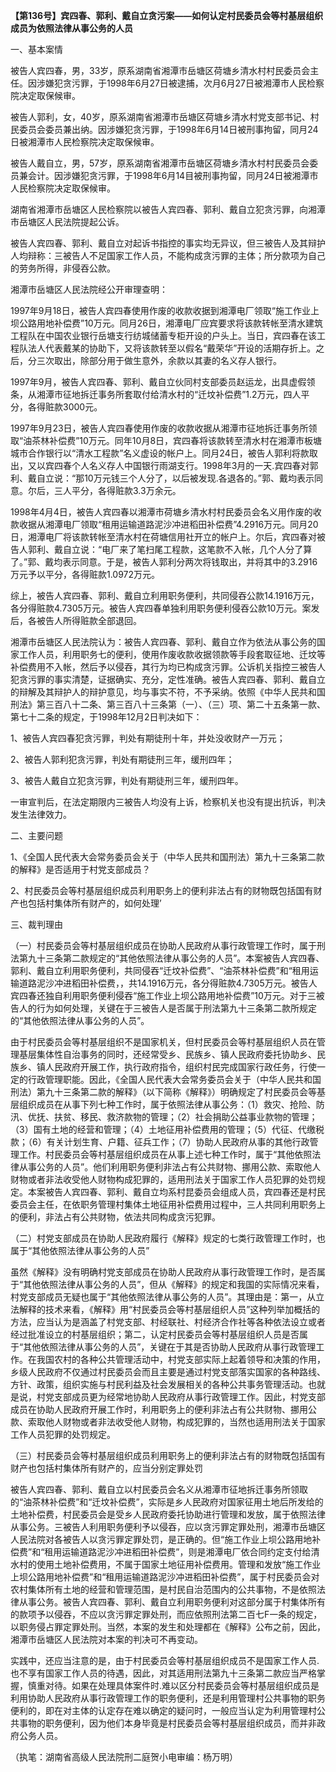 **【第136号】宾四春、郭利、戴自立贪污案——如何认定村民委员会等村基层组织成员为依照法律从事公务的人员**

一、基本案情

被告人宾四春，男，33岁，原系湖南省湘潭市岳塘区荷塘乡清水村村民委员会主任。因涉嫌犯贪污罪，于1998年6月27日被逮捕，次月6月27日被湘潭市人民检察院决定取保候审。

被告人郭利，女，40岁，原系湖南省湘潭市岳塘区荷塘乡清水村党支部书记、村民委员会委员兼出纳。因涉嫌犯贪污罪，于1998年6月14日被刑事拘留，同月24日被湘潭市人民检察院决定取保候审。

被告人戴自立，男，57岁，原系湖南省湘潭市岳塘区荷塘乡清水村村民委员会委员兼会计。因涉嫌犯贪污罪，于1998年6月14目被刑事拘留，同月24日被湘潭市人民检察院决定取保候审。

湖南省湘潭市岳塘区人民检察院以被告人宾四春、郭利、戴自立犯贪污罪，向湘潭市岳塘区人民法院提起公诉。

被告人宾四春、郭利、戴自立对起诉书指控的事实均无异议，但三被告人及其辩护人均辩称：三被告人不足国家工作人员，不能构成贪污罪的主体；所分款项为自己的劳务所得，非侵吞公款。

湘潭市岳塘区人民法院经公开审理查明：

1997年9月18日，被告人宾四春使用作废的收款收据到湘潭电厂领取“施工作业上坝公路用地补偿费”10万元。同月26日，湘潭电厂应宾要求将该款转帐至清水建筑工程队在中国农业银行岳塘支行纺城储蓄专柜开设的户头上。当日，宾四春在该工程队法人代表戴某的协助下，又将该款转至以假名“戴荣华”开设的活期存折上。之后，分三次取出，除部分用于做生意外，余款以其妻的名义存人银行。

1997年9月，被告人宾四春、郭利、戴自立伙同村支部委员赵运龙，出具虚假领条，从湘潭市征地拆迁事务所套取付给清水村的“迁坟补偿费”1.2万元，四人平分，各得赃款3000元。

1997年9月23日，被告人宾四春使用作废的收款收据从湘潭市征地拆迁事务所领取“油茶林补偿费”10万元。同年10月8日，宾四春将该款转至清水村在湘潭市板塘城市合作银行以“清水工程款”名义虚设的帐户上。同月24日，被告人郭利将款取出，又以宾四春个人名义存人中国银行雨湖支行。1998年3月的一天.宾四春对郭利、戴自立说：“那10万元钱三个人分了，以后被发现.各退各的。”郭、戴均表示同意。尔后，三人平分，各得赃款3.3万余元。

1998年4月4日，被告人宾四春以湘潭市荷塘乡清水村村民委员会名义用作废的收款收据从湘潭电厂领取“租用运输道路泥沙冲进稻田补偿费”4.2916万元。同月20日，湘潭电厂将该款转帐至清水村在荷塘信用社开立的帐户上。尔后，宾四春对被告人郭利、戴自立说：“电厂来了笔扫尾工程款，这笔款不入帐，几个人分了算了。”郭、戴均表示同意。于是，被告人郭利分两次将钱取出，并将其中的3.2916万元予以平分，各得赃款1.0972万元。

综上，被告人宾四春、郭利、戴自立利用职务便利，共同侵吞公款14.1916万元，各分得赃款4.7305万元。被告人宾四春单独利用职务便利侵吞公款10万元。案发后，各被告人所得赃款全部退回。

湘潭市岳塘区人民法院认为：被告人宾四春、郭利、戴自立作为依法从事公务的国家工作人员，利用职务七的便利，使用作废收款收据领款等手段套取征地、迁坟等补偿费用不入帐，然后予以侵吞，其行为均已构成贪污罪。公诉机关指控三被告人犯贪污罪的事实清楚，证据确实、充分，定性准确。被告人宾四春、郭利、戴自立的辩解及其辩护人的辩护意见，均与事实不符，不予采纳。依照《中华人民共和国刑法》第三百八十二条、第三百八十三条第（一）、（三）项、第二十五条第一款、第七十二条的规定，于1998年12月2日判决如下：

1、被告人宾四春犯贪污罪，判处有期徒刑十年，并处没收财产一万元；

2、被告人郭利犯贪污罪，判处有期徒刑三年，缓刑四年；

3、被告人戴自立犯贪污罪，判处有期徒刑三年，缓刑四年。

一审宣判后，在法定期限内三被告人均没有上诉，检察机关也没有提出抗诉，判决发生法律效力。

二、主要问题

1、《全国人民代表大会常务委员会关于（中华人民共和国刑法）第九十三条第二款的解释》是否适用于村党支部成员？

2、村民委员会等村基层组织成员利用职务上的便利非法占有的财物既包括国有财产也包括村集体所有财产的，如何处理’

三、裁判理由

（一）村民委员会等村基层组织成员在协助人民政府从事行政管理工作时，属于刑法第九十三条第二款规定的“其他依照法律从事公务的人员”。本案被告人宾四春、郭利、戴自立利用职务便利，共同侵吞“迁坟补偿费”、“油茶林补偿费”和“租用运输道路泥沙冲进稻田补偿费，，共14.1916万元，各分得赃款4.7305万元。被告人宾四春还独自利用职务便利侵吞“施工作业上坝公路用地补偿费”10万元。对于三被告人的行为如何处理，关键在于三被告人是否属于刑法第九十三条第二款所规定的“其他依照法律从事公务的人员”。

由于村民委员会等村基层组织不是国家机关，但村民委员会等村基层组织人员在管理基层集体性自治事务的同时，还经常受乡、民族乡、镇人民政府委托协助乡、民族乡、镇人民政府开展工作，执行政府指令，组织村民完成国家行政任务，行使一定的行政管理职能。因此，《全国人民代表大会常务委员会关于（中华人民共和国刑法）第九十三条第二款的解释》（以下简称《解释》）明确规定了村民委员会等基层组织成员在从事下列七种工作时，属于依照法律从事公务：（1）救灾、抢险、防汛、优抚、扶贫、移民、救济款物的管理；（2）社会捐助公益事业款物的管理；（3）国有土地的经营和管理；（4）土地征用补偿费用的管理；（5）代征、代缴税款；（6）有关计划生育、户籍、征兵工作；（7）协助人民政府从事的其他行政管理工作。村民委员会等村基层组织成员在从事上述七种工作时，属于“其他依照法律从事公务的人员”。他们利用职务便利非法占有公共财物、挪用公款、索取他人财物或者非法收受他人财物构成犯罪的，适用刑法关于国家工作人员犯罪的处罚规定。本案被告人宾四春、郭利、戴自立均系村昆委员会组成人员，宾四春还是村民委员会主任，在依职务管理村集体土地征用补偿费用过程中，三人共同利用职务上的便利，非法占有公共财物，依法共同构成贪污犯罪。

（二）村党支部成员在协助人民政府履行《解释》规定的七类行政管理工作时，也属于“其他依照法律从事公务的人员”

虽然《解释》没有明确村党支部成员在协助人民政府从事行政管理工作时，是否属于“其他依照法律从事公务的人员”，但从《解释》的规定和我国的实际情况来看，村党支部成员无疑也属于“其他依照法律从事公务的人员”。其理由是：第一，从立法解释的技术来看，《解释》用“村民委员会等村基层组织人员”这种列举加概括的方法，应当认为是涵盖了村党支部、村经联社、村经济合作社等各种依法设立或者经过批准设立的村基层组织；第二，认定村民委员会等村基层组织人员是否属于“其他依照法律从事公务的人员”，关键在于其是否协助人民政府从事行政管理工作。在我国农村的各种公共管理活动中，村党支部实际上起着领导和决策的作用，乡级人民政府不仅通过村民委员会而且主要是通过村党支部落实国家的各种路线、方针、政策，组织实施与村民利益及社会发展相关的各种公共事务管理活动。也就是说，村党支部成员更为经常地协助人民政府从事行政管理工作。因此，村党支部成员在协助人民政府开展工作时，利用职务上的便利非法占有公共财物、挪用公款、索取他人财物或者非法收受他人财物，构成犯罪的，当然也适用刑法关于国家工作人员犯罪的处罚规定。

（三）村民委员会等村基层组织成员利用职务上的便利非法占有的财物既包括国有财产也包括村集体所有财产的，应当分别定罪处罚

被告人宾四春、郭利、戴自立以村民委员会名义从湘潭市征地拆迁事务所领取的“油茶林补偿费”和“迁坟补偿费”，实际是乡人民政府对国家征用土地后所发给的土地补偿费，村民委员会是受乡人民政府委托协助进行管理和发放，属于依照法律从事公务。三被告人利用职务便利予以侵吞，应以贪污罪定罪处刑，湘潭市岳塘区人民法院对各被告人以贪污罪定罪处罚，是正确的。但“施工作业上坝公路用地补偿费”和“租用运输道路泥沙冲进稻田补偿费”，则是湘潭电厂依合同约定支付给清水村的使用土地补偿费用，不属于国家土地征用补偿费用。管理和发放“施工作业上坝公路用地补偿费”和“租用运输道路泥沙冲进稻田补偿费”，属于村民委员会对农村集体所有土地的经营和管理范围，是村民自治范围内的公共事物，不是依照法律从事公务。被告人宾四春、郭利、戴自立利用职务便利对这部分属于村集体所有的款项予以侵吞，不应以贪污罪定罪处刑，而应依照刑法第二百七F一条的规定，以职务侵占罪定罪处刑。当然，本案的发生和处理都在《解释》公布之前，因此，湘潭市岳塘区人民法院对本案的判决可不再变动。

实践中，还应当注意的是，由于村民委员会等村基层组织成员不是国家工作人员.也不享有国家工作人员的待遇，因此，对其适用刑法第九十三条第二款应当严格掌握，慎重对待。如果在处理具体案件时.难以区分村民委员会等村基层组织成员是利用协助人民政府从事行政管理工作的职务便利，还是利用管理村公共事物的职务便利的，即在对主体的认定存在难以确定的疑问时，一般应当认定为利用管理村公共事物的职务便利，因为他们本身毕竟是村民委员会等村基层组织成员，而并非政府公务人员。

（执笔：湖南省高级人民法院刑二庭贺小电审编：杨万明）
